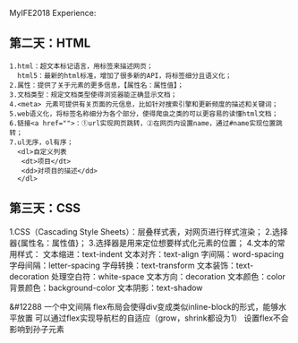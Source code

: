 MyIFE2018 Experience:
 ## 第二天：HTML
    1.html：超文本标记语言，用标签来描述网页；
      html5：最新的html标准，增加了很多新的API，将标签细分且语义化；
    2.属性：提供了关于元素的更多信息，【属性名：属性值】；
    3.文档类型：规定文档类型使得浏览器能正确显示文档；
    4.<meta> 元素可提供有关页面的元信息，比如针对搜索引擎和更新频度的描述和关键词；
    5.web语义化，将标签名称细分为各个部分，使得爬虫之类的可以更容易的读懂html文档；
    6.链接<a href="">：①url实现网页跳转，②在网页内设置name，通过#name实现位置跳转；
    7.ul无序，ol有序；
      <dl>自定义列表
       <dt>项目</dt>
       <dd>对项目的描述</dd>
      </dl>
    
## 第三天：CSS 
   1.CSS（Cascading Style Sheets）：层叠样式表，对网页进行样式渲染；
   2.选择器{属性名：属性值}；
   3.选择器是用来定位想要样式化元素的位置；
   4.文本的常用样式：
       文本缩进：text-indent
       文本对齐：text-align
       字间隔：word-spacing
       字母间隔：letter-spacing
       字母转换：text-transform
       文本装饰：text-decoration
       处理空白符：white-space
       文本方向：decoration
       文本颜色：color
       背景颜色：background-color
       文本阴影：text-shadow
       
&#12288 一个中文间隔
flex布局会使得div变成类似inline-block的形式，能够水平放置
可以通过flex实现导航栏的自适应（grow，shrink都设为1）
设置flex不会影响到孙子元素
